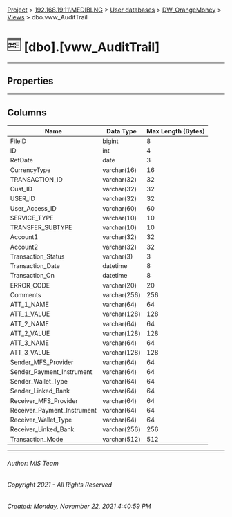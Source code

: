 #### 

[Project](../../../../index.md) > [192.168.19.11\\MEDIBLNG](../../../index.md) > [User databases](../../index.md) > [DW_OrangeMoney](../index.md) > [Views](Views.md) > dbo.vww_AuditTrail

# ![Views](../../../../Images/View32.png) [dbo].[vww_AuditTrail]

---

## <a name="#properties"></a>Properties



---

## <a name="#columns"></a>Columns

| Name | Data Type | Max Length (Bytes) |
|---|---|---|
| FileID | bigint | 8 |
| ID | int | 4 |
| RefDate | date | 3 |
| CurrencyType | varchar(16) | 16 |
| TRANSACTION_ID | varchar(32) | 32 |
| Cust_ID | varchar(32) | 32 |
| USER_ID | varchar(32) | 32 |
| User_Access_ID | varchar(60) | 60 |
| SERVICE_TYPE | varchar(10) | 10 |
| TRANSFER_SUBTYPE | varchar(10) | 10 |
| Account1 | varchar(32) | 32 |
| Account2 | varchar(32) | 32 |
| Transaction_Status | varchar(3) | 3 |
| Transaction_Date | datetime | 8 |
| Transaction_On | datetime | 8 |
| ERROR_CODE | varchar(20) | 20 |
| Comments | varchar(256) | 256 |
| ATT_1_NAME | varchar(64) | 64 |
| ATT_1_VALUE | varchar(128) | 128 |
| ATT_2_NAME | varchar(64) | 64 |
| ATT_2_VALUE | varchar(128) | 128 |
| ATT_3_NAME | varchar(64) | 64 |
| ATT_3_VALUE | varchar(128) | 128 |
| Sender_MFS_Provider | varchar(64) | 64 |
| Sender_Payment_Instrument | varchar(64) | 64 |
| Sender_Wallet_Type | varchar(64) | 64 |
| Sender_Linked_Bank | varchar(64) | 64 |
| Receiver_MFS_Provider | varchar(64) | 64 |
| Receiver_Payment_Instrument | varchar(64) | 64 |
| Receiver_Wallet_Type | varchar(64) | 64 |
| Receiver_Linked_Bank | varchar(256) | 256 |
| Transaction_Mode | varchar(512) | 512 |


---

###### Author:  MIS Team

###### Copyright 2021 - All Rights Reserved

###### Created: Monday, November 22, 2021 4:40:59 PM

